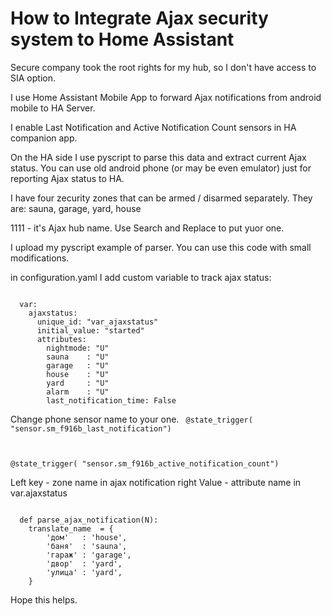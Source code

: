 # How to Integrate Ajax security system to Home Assistant

Secure company took the root rights for my hub, so I don't have access to SIA option.

I use Home Assistant Mobile App to forward Ajax notifications from android mobile to HA Server.

I enable Last Notification and Active Notification Count sensors in HA companion app.

On the HA side I use pyscript to parse this data and extract current Ajax status. You can use old android phone (or may be even emulator) just for reporting Ajax status to HA.

I have four zecurity zones that can be armed / disarmed separately. They are: sauna, garage, yard, house

1111 - it's Ajax hub name. Use Search and Replace to put yuor one. 

I upload my pyscript example of parser. You can use this code with small modifications. 

in configuration.yaml  I add custom variable to track ajax status:

<code>
  var:
    ajaxstatus:
      unique_id: "var_ajaxstatus"
      initial_value: "started"
      attributes:
        nightmode: "U"
        sauna    : "U"
        garage   : "U"
        house    : "U"
        yard     : "U"
        alarm    : "U"
        last_notification_time: False
</code>


Change phone sensor name to your one.
<code>
  @state_trigger( "sensor.sm_f916b_last_notification")

  @state_trigger( "sensor.sm_f916b_active_notification_count")
</code>


Left key - zone name in ajax notification
right Value - attribute name in var.ajaxstatus 

<code>
  def parse_ajax_notification(N):	
  	translate_name	= {
  		'дом'   : 'house',
  		'баня'  : 'sauna',
  		'гараж' : 'garage',
  		'двор'  : 'yard',
  		'улица' : 'yard',
  	}
</code>
 
Hope this helps. 
